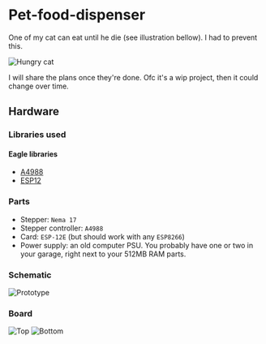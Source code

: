 # Pet-food-dispenser

One of my cat can eat until he die (see illustration bellow). I had to prevent this.

![Hungry cat](https://cdn.discordapp.com/attachments/702983932471410801/1026552713351274587/unknown.png)


I will share the plans once they're done. Ofc it's a wip project, then it could change over time.

## Hardware

### Libraries used

#### Eagle libraries
- [A4988](https://github.com/suzakulab/Eagle-Library-Pololu)
- [ESP12](https://github.com/handiko/ESP-12EF-Eagle-Library)

### Parts

- Stepper: `Nema 17`
- Stepper controller: `A4988`
- Card: `ESP-12E` (but should work with any `ESP8266`)
- Power supply: an old computer PSU. You probably have one or two in your garage, right next to your 512MB RAM parts.

### Schematic 

![Prototype](https://cdn.discordapp.com/attachments/702983932471410801/1026573422370758757/unknown.png)

### Board

![Top](https://cdn.discordapp.com/attachments/702983932471410801/1027309538673700965/unknown.png)
![Bottom](https://cdn.discordapp.com/attachments/702983932471410801/1027309539021815808/unknown.png)
